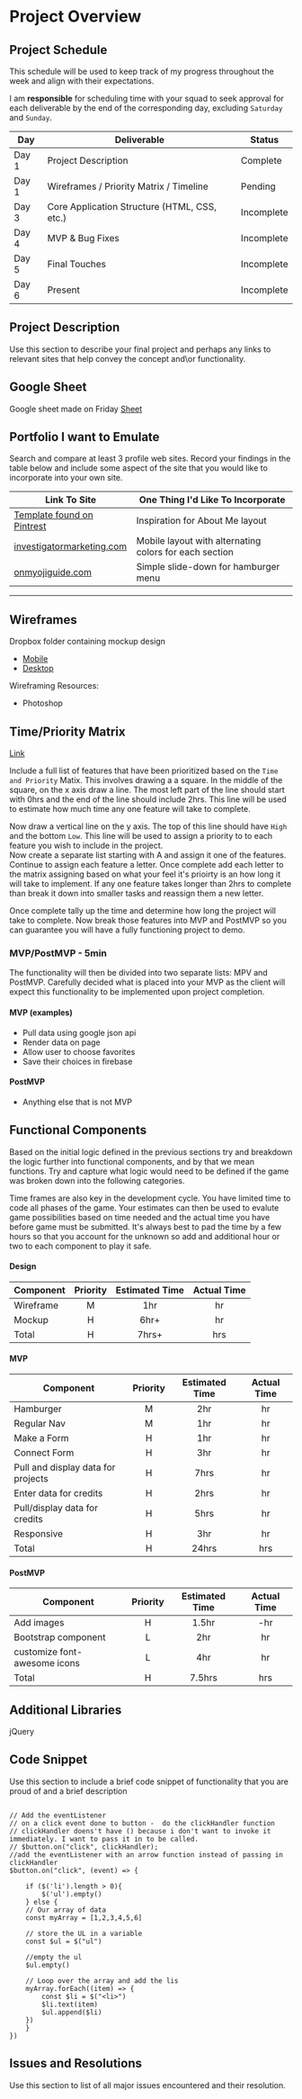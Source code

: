# Project Overview

## Project Schedule
This schedule will be used to keep track of my progress throughout the week and align with their expectations.  

I am **responsible** for scheduling time with your squad to seek approval for each deliverable by the end of the corresponding day, excluding `Saturday` and `Sunday`.

|  Day | Deliverable | Status
|---|---| ---|
|Day 1| Project Description | Complete
|Day 1| Wireframes / Priority Matrix / Timeline | Pending
|Day 3| Core Application Structure (HTML, CSS, etc.) | Incomplete
|Day 4| MVP & Bug Fixes | Incomplete
|Day 5| Final Touches | Incomplete
|Day 6| Present | Incomplete

## Project Description
Use this section to describe your final project and perhaps any links to relevant sites that help convey the concept and\or functionality.



## Google Sheet
Google sheet made on Friday [Sheet](https://docs.google.com/spreadsheets/d/e/2PACX-1vT5-0fzI-wdRZl-mQooaMVS4vY_24hiappFOW8Y0I8ZXTffC5Z0646pZVmGR-G-PVcsbyBDNZyDVnXG/pubhtml) 

## Portfolio I want to Emulate
Search and compare at least 3 profile web sites.  Record your findings in the table below and include some aspect of the site that you would like to incorporate into your own site.

Link To Site  | One Thing I'd Like To Incorporate | 
| ------------- | ------------- |
| [Template found on Pintrest](https://i.pinimg.com/originals/67/be/82/67be820520e8ace919241649d270d698.png)|Inspiration for About Me layout
|[investigatormarketing.com](https://investigatormarketing.com/products/private-investigator-websites/) | Mobile layout with alternating colors for each section |
| [onmyojiguide.com](https://onmyojiguide.com/) |  Simple slide-down for hamburger menu
---

## Wireframes
Dropbox folder containing mockup design
- [Mobile](https://www.dropbox.com/sh/pqbg9h5ng5kpzkd/AACudEeb34F5QCFy9roR6ERAa?dl=0)
- [Desktop](https://www.dropbox.com/sh/qeibuv019og6cod/AADetl35LGaHN42f0W5rJqxSa?dl=0
)

Wireframing Resources:
- Photoshop

## Time/Priority Matrix 
[Link](https://www.dropbox.com/sh/sg9rasy9uhciwmi/AABozktiP9YCmul7ySTRGqwja?dl=0)

Include a full list of features that have been prioritized based on the `Time and Priority` Matix.  This involves drawing a a square.  In the middle of the square, on the x axis draw a line.  The most left part of the line should start with 0hrs and the end of the line should include 2hrs.  This line will be used to estimate how much time any one feature will take to complete. 

Now draw a vertical line on the y axis.  The top of this line should have `High` and the bottom `Low`.  This line will be used to assign a priority to to each feature you wish to include in the project.  
Now create a separate list starting with A and assign it one of the features.  Continue to assign each feature a letter.  Once complete add each letter to the matrix assigning based on what your feel it's prioirty is an how long it will take to implement. If any one feature takes longer than 2hrs to complete than break it down into smaller tasks and reassign them a new letter. 

Once complete tally up the time and determine how long the project will take to complete. Now break those features into MVP and PostMVP so you can guarantee you will have a fully functioning project to demo. 

### MVP/PostMVP - 5min
The functionality will then be divided into two separate lists: MPV and PostMVP.  Carefully decided what is placed into your MVP as the client will expect this functionality to be implemented upon project completion.  

#### MVP (examples)
- Pull data using google json api
- Render data on page 
- Allow user to choose favorites 
- Save their choices in firebase

#### PostMVP 
- Anything else that is not MVP

## Functional Components
Based on the initial logic defined in the previous sections try and breakdown the logic further into functional components, and by that we mean functions.  Try and capture what logic would need to be defined if the game was broken down into the following categories.

Time frames are also key in the development cycle.  You have limited time to code all phases of the game.  Your estimates can then be used to evalute game possibilities based on time needed and the actual time you have before game must be submitted. It's always best to pad the time by a few hours so that you account for the unknown so add and additional hour or two to each component to play it safe.

#### Design
| Component | Priority | Estimated Time | Actual Time |
| --- | :---: |  :---: | :---: | 
| Wireframe | M | 1hr | hr |
| Mockup | H | 6hr+ | hr |  
| Total | H | 7hrs+| hrs |

#### MVP
| Component | Priority | Estimated Time | Actual Time |
| --- | :---: |  :---: | :---: | 
| Hamburger | M | 2hr | hr |
| Regular Nav | M | 1hr | hr |  
| Make a Form | H | 1hr|  hr | 
| Connect Form | H | 3hr|  hr | 
| Pull and display data for projects | H | 7hrs|  hr | 
| Enter data for credits| H | 2hrs|  hr | 
| Pull/display data for credits| H | 5hrs|  hr | 
| Responsive | H | 3hr | hr | hr |
| Total | H | 24hrs| hrs |

#### PostMVP
| Component | Priority | Estimated Time | Actual Time |
| --- | :---: |  :---: | :---: | 
| Add images | H | 1.5hr | -hr | hr |
| Bootstrap component | L | 2hr | hr |
| customize font-awesome icons | L | 4hr | hr |
| Total | H | 7.5hrs| hrs |

## Additional Libraries
jQuery

 
## Code Snippet
Use this section to include a brief code snippet of functionality that you are proud of and a brief description  
```

// Add the eventListener
// on a click event done to button -  do the clickHandler function
// clickHandler doens't have () because i don't want to invoke it immediately. I want to pass it in to be called.
// $button.on("click", clickHandler);
//add the eventListener with an arrow function instead of passing in clickHandler
$button.on("click", (event) => {

    if ($('li').length > 0){
        $('ul').empty()
    } else {
    // Our array of data
    const myArray = [1,2,3,4,5,6]

    // store the UL in a variable
    const $ul = $("ul")

    //empty the ul
    $ul.empty()

    // Loop over the array and add the lis
    myArray.forEach((item) => {
        const $li = $("<li>")
        $li.text(item)
        $ul.append($li)
    })
    }
})
```
## Issues and Resolutions
 Use this section to list of all major issues encountered and their resolution.